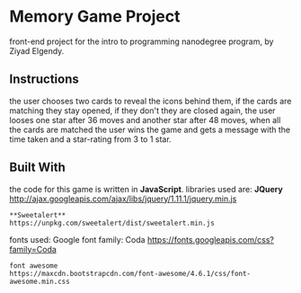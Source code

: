 # Memory Game Project
front-end project for the intro to programming nanodegree program, by Ziyad Elgendy.


## Instructions
the user chooses two cards to reveal the icons behind them, if the cards are matching they stay opened, if they don't they are closed again, the user looses one star after 36 moves and another star after 48 moves, when all the cards are matched the user wins the game and gets a message with the time taken and a star-rating from 3 to 1 star.

## Built With
the code for this game is  written in **JavaScript**.
libraries used are:
    **JQuery**
    http://ajax.googleapis.com/ajax/libs/jquery/1.11.1/jquery.min.js
    
    **Sweetalert**
    https://unpkg.com/sweetalert/dist/sweetalert.min.js
    
fonts used:
    Google font family: Coda
    https://fonts.googleapis.com/css?family=Coda
    
    font awesome
    https://maxcdn.bootstrapcdn.com/font-awesome/4.6.1/css/font-awesome.min.css

